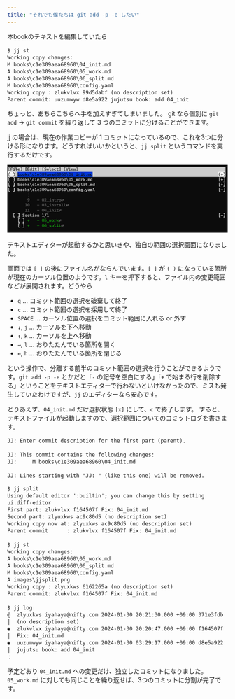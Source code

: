```yaml
---
title: "それでも僕たちは git add -p -e したい"
---
```

本bookのテキストを編集していたら

```
$ jj st
Working copy changes:
M books\c1e309aea68960\04_init.md
A books\c1e309aea68960\05_work.md
A books\c1e309aea68960\06_split.md
M books\c1e309aea68960\config.yaml
Working copy : zlukvlvx 99d5dabf (no description set)
Parent commit: uuzumwyw d8e5a922 jujutsu book: add 04_init
```

ちょっと、あちらこちらへ手を加えすぎてしまいました。 git なら個別に `git add` → `git commit` を繰り返して 3 つのコミットに分けることができます。

jj の場合は、現在の作業コピーが 1 コミットになっているので、これを3つに分ける形になります。どうすればいいかというと、`jj split` というコマンドを実行するだけです。

![jj split の実行イメージ](/images/jjsplit.png)

テキストエディターが起動するかと思いきや、独自の範囲の選択画面になりました。

画面では `[ ]` の後にファイル名がならんでいます。`[ ]` が `( )` になっている箇所が現在のカーソル位置のようです。`l` キーを押下すると、ファイル内の変更範囲などが展開されます。どうやら

+ `q` … コミット範囲の選択を破棄して終了
+ `c` … コミット範囲の選択を採用して終了
+ `SPACE` … カーソル位置の選択をコミット範囲に入れる or 外す
+ `↓`, `j` … カーソルを下へ移動
+ `↑`, `k` … カーソルを上へ移動
+ `→`, `l` … おりたたんでいる箇所を開く
+ `←`, `h` … おりたたんでいる箇所を閉じる

という操作で、分離する前半のコミット範囲の選択を行うことができるようです。`git add -p -e` とかだと「`-` の記号を空白にする」「`+` で始まる行を削除する」ということをテキストエディターで行わないといけなかったので、ミスも発生していたわけですが、`jj` のエディターなら安心です。

とりあえず、`04_init.md` だけ選択状態 `[x]` にして、`c` で終了します。
すると、テキストファイルが起動しますので、選択範囲についてのコミットログを書きます。

```
JJ: Enter commit description for the first part (parent).

JJ: This commit contains the following changes:
JJ:     M books\c1e309aea68960\04_init.md

JJ: Lines starting with "JJ: " (like this one) will be removed.
```

```
$ jj split
Using default editor ':builtin'; you can change this by setting ui.diff-editor
First part: zlukvlvx f164507f Fix: 04_init.md
Second part: zlyuxkws ac9c80d5 (no description set)
Working copy now at: zlyuxkws ac9c80d5 (no description set)
Parent commit      : zlukvlvx f164507f Fix: 04_init.md

$ jj st
Working copy changes:
A books\c1e309aea68960\05_work.md
A books\c1e309aea68960\06_split.md
M books\c1e309aea68960\config.yaml
A images\jjsplit.png
Working copy : zlyuxkws 6162265a (no description set)
Parent commit: zlukvlvx f164507f Fix: 04_init.md

$ jj log
@  zlyuxkws iyahaya@nifty.com 2024-01-30 20:21:30.000 +09:00 371e3fdb
│  (no description set)
◉  zlukvlvx iyahaya@nifty.com 2024-01-30 20:20:47.000 +09:00 f164507f
│  Fix: 04_init.md
◉  uuzumwyw iyahaya@nifty.com 2024-01-30 03:29:17.000 +09:00 d8e5a922
│  jujutsu book: add 04_init
：
```

予定どおり `04_init.md` への変更だけ、独立したコミットになりました。`05_work.md` に対しても同じことを繰り返せば、3つのコミットに分割が完了です。

